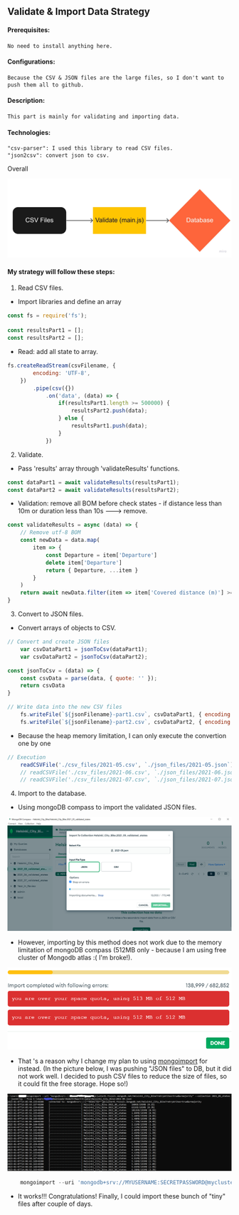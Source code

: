 ## Validate & Import Data Strategy

#### Prerequisites:
    No need to install anything here.
#### Configurations: 
    Because the CSV & JSON files are the large files, so I don't want to push them all to github.
#### Description: 
    This part is mainly for validating and importing data. 
#### Technologies: 
    "csv-parser": I used this library to read CSV files.
    "json2csv": convert json to csv.

Overall

![alt text](./img/overall.jpg "Overall of strategy")

#### My strategy will follow these steps:

1. Read CSV files.

- Import libraries and define an array
```javascript
const fs = require('fs');

const resultsPart1 = [];
const resultsPart2 = [];
```
- Read: add all state to array.

```javascript
fs.createReadStream(csvFilename, {
        encoding: 'UTF-8',
    })
        .pipe(csv({})
            .on('data', (data) => {
                if(resultsPart1.length >= 500000) {
                    resultsPart2.push(data);
                } else {
                    resultsPart1.push(data);
                }
            })
```

2. Validate.
- Pass 'results' array through 'validateResults' functions.

```javascript
const dataPart1 = await validateResults(resultsPart1);
const dataPart2 = await validateResults(resultsPart2);
```

- Validation: remove all BOM before check states - if distance less than 10m or duration less than 10s ---> remove.
```javascript
const validateResults = async (data) => {
    // Remove utf-8 BOM
    const newData = data.map(
        item => {
            const Departure = item['﻿Departure']
            delete item['﻿Departure']
            return { Departure, ...item }
        }
    )
    return await newData.filter(item => item['Covered distance (m)'] >= 10 && item['Duration (sec.)'] >= 10)
}
```

3. Convert to JSON files.
- Convert arrays of objects to CSV.
```javascript
// Convert and create JSON files
    var csvDataPart1 = jsonToCsv(dataPart1);
    var csvDataPart2 = jsonToCsv(dataPart2);
```
```javascript
const jsonToCsv = (data) => {
    const csvData = parse(data, { quote: '' });
    return csvData
}
```

```javascript
// Write data into the new CSV files
    fs.writeFile(`${jsonFilename}-part1.csv`, csvDataPart1, { encoding: 'utf8' }, (err) => err && console.error(err));
    fs.writeFile(`${jsonFilename}-part2.csv`, csvDataPart2, { encoding: 'utf8' }, (err) => err && console.error(err));
```

- Because the heap memory limitation, I can only execute the convertion one by one
```javascript
// Execution
    readCSVFile('./csv_files/2021-05.csv', `./json_files/2021-05.json`)
    // readCSVFile('./csv_files/2021-06.csv', `./json_files/2021-06.json`)
    // readCSVFile('./csv_files/2021-07.csv', `./json_files/2021-07.json`)
```

4. Import to the database.
- Using mongoDB compass to import the validated JSON files.

![alt text](./img/ImportToDatabase.PNG "Import data with mongoDB compass")

- However, importing by this method does not work due to the memory limitation of mongoDB compass (512MB only - because I am using free cluster of Mongodb atlas :( I'm broke!). 

![alt text](./img/MongodbCompass.PNG "Memory limitation")

- That 's a reason why I change my plan to using [mongoimport](https://www.mongodb.com/docs/database-tools/mongoimport/) for instead. (In the picture below, I was pushing "JSON files" to DB, but it did not work well. I decided to push CSV files to reduce the size of files, so it could fit the free storage. Hope so!)

![alt text](./img/Mongoimport.png "Import data with mongoimport")

```javascript
    mongoimport --uri 'mongodb+srv://MYUSERNAME:SECRETPASSWORD@mycluster-ABCDE.azure.mongodb.net/MY_DB?retryWrites=true&w=majority' --collection MY_COLLECTION --jsonArray --file PATH_TO_MY_VALIDATED_JSON_FILES
```

- It works!!! Congratulations! Finally, I could import these bunch of "tiny" files after couple of days.





